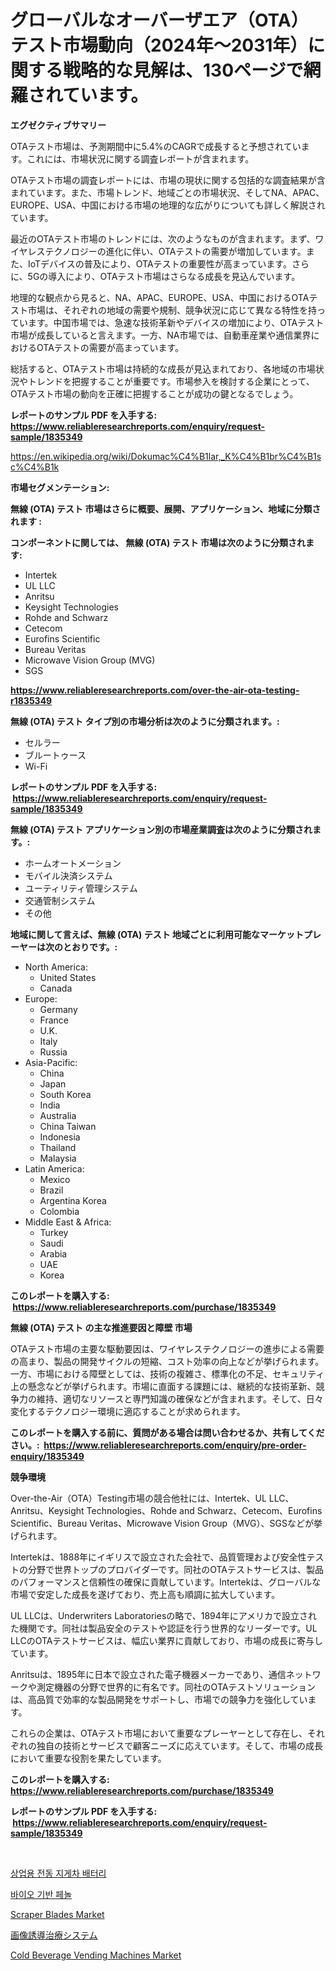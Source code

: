 <p><h1>グローバルなオーバーザエア（OTA）テスト市場動向（2024年〜2031年）に関する戦略的な見解は、130ページで網羅されています。</h1></p><p><strong>エグゼクティブサマリー</strong></p>
<p><p>OTAテスト市場は、予測期間中に5.4%のCAGRで成長すると予想されています。これには、市場状況に関する調査レポートが含まれます。</p><p>OTAテスト市場の調査レポートには、市場の現状に関する包括的な調査結果が含まれています。また、市場トレンド、地域ごとの市場状況、そしてNA、APAC、EUROPE、USA、中国における市場の地理的な広がりについても詳しく解説されています。</p><p>最近のOTAテスト市場のトレンドには、次のようなものが含まれます。まず、ワイヤレステクノロジーの進化に伴い、OTAテストの需要が増加しています。また、IoTデバイスの普及により、OTAテストの重要性が高まっています。さらに、5Gの導入により、OTAテスト市場はさらなる成長を見込んでいます。</p><p>地理的な観点から見ると、NA、APAC、EUROPE、USA、中国におけるOTAテスト市場は、それぞれの地域の需要や規制、競争状況に応じて異なる特性を持っています。中国市場では、急速な技術革新やデバイスの増加により、OTAテスト市場が成長していると言えます。一方、NA市場では、自動車産業や通信業界におけるOTAテストの需要が高まっています。</p><p>総括すると、OTAテスト市場は持続的な成長が見込まれており、各地域の市場状況やトレンドを把握することが重要です。市場参入を検討する企業にとって、OTAテスト市場の動向を正確に把握することが成功の鍵となるでしょう。</p></p>
<p><strong>レポートのサンプル PDF を入手する: <a href="https://www.reliableresearchreports.com/enquiry/request-sample/1835349">https://www.reliableresearchreports.com/enquiry/request-sample/1835349</a></strong></p>
<p><a href="https://en.wikipedia.org/wiki/Dokumac%C4%B1lar,_K%C4%B1br%C4%B1sc%C4%B1k">https://en.wikipedia.org/wiki/Dokumac%C4%B1lar,_K%C4%B1br%C4%B1sc%C4%B1k</a></p>
<p><strong>市場セグメンテーション:</strong></p>
<p><strong> 無線 (OTA) テスト 市場はさらに概要、展開、アプリケーション、地域に分類されます :</strong></p>
<p><strong>コンポーネントに関しては、 無線 (OTA) テスト 市場は次のように分類されます: &nbsp;</strong></p>
<p><ul><li>Intertek</li><li>UL LLC</li><li>Anritsu</li><li>Keysight Technologies</li><li>Rohde and Schwarz</li><li>Cetecom</li><li>Eurofins Scientific</li><li>Bureau Veritas</li><li>Microwave Vision Group (MVG)</li><li>SGS</li></ul></p>
<p><strong><a href="https://www.reliableresearchreports.com/over-the-air-ota-testing-r1835349">https://www.reliableresearchreports.com/over-the-air-ota-testing-r1835349</a></strong></p>
<p><strong> 無線 (OTA) テスト タイプ別の市場分析は次のように分類されます。:</strong></p>
<p><ul><li>セルラー</li><li>ブルートゥース</li><li>Wi-Fi</li></ul></p>
<p><strong>レポートのサンプル PDF を入手する: &nbsp;<a href="https://www.reliableresearchreports.com/enquiry/request-sample/1835349">https://www.reliableresearchreports.com/enquiry/request-sample/1835349</a></strong></p>
<p><strong> 無線 (OTA) テスト アプリケーション別の市場産業調査は次のように分類されます。:</strong></p>
<p><ul><li>ホームオートメーション</li><li>モバイル決済システム</li><li>ユーティリティ管理システム</li><li>交通管制システム</li><li>その他</li></ul></p>
<p><strong>地域に関して言えば、無線 (OTA) テスト 地域ごとに利用可能なマーケットプレーヤーは次のとおりです。:</strong></p>
<p><ul>
    <li>
        North America:
        <ul>
            <li>United States</li>
            <li>Canada</li>
        </ul>
    </li>
    <li>
        Europe:
        <ul>
            <li>Germany</li>
            <li>France</li>
            <li>U.K.</li>
            <li>Italy</li>
            <li>Russia</li>
        </ul>
    </li>
    <li>
        Asia-Pacific:
        <ul>
            <li>China</li>
            <li>Japan</li>
            <li>South Korea</li>
            <li>India</li>
            <li>Australia</li>
            <li>China Taiwan</li>
            <li>Indonesia</li>
            <li>Thailand</li>
            <li>Malaysia</li>
        </ul>
    </li>
    <li>
        Latin America:
        <ul>
            <li>Mexico</li>
            <li>Brazil</li>
            <li>Argentina Korea</li>
            <li>Colombia</li>
        </ul>
    </li>
    <li>
        Middle East & Africa:
        <ul>
            <li>Turkey</li>
            <li>Saudi</li>
            <li>Arabia</li>
            <li>UAE</li>
            <li>Korea</li>
        </ul>
    </li>
    </ul></p>
<p><strong>このレポートを購入する: &nbsp;<a href="https://www.reliableresearchreports.com/purchase/1835349">https://www.reliableresearchreports.com/purchase/1835349</a></strong></p>
<p><strong>無線 (OTA) テスト の主な推進要因と障壁 市場</strong></p>
<p><p>OTAテスト市場の主要な駆動要因は、ワイヤレステクノロジーの進歩による需要の高まり、製品の開発サイクルの短縮、コスト効率の向上などが挙げられます。一方、市場における障壁としては、技術の複雑さ、標準化の不足、セキュリティ上の懸念などが挙げられます。市場に直面する課題には、継続的な技術革新、競争力の維持、適切なリソースと専門知識の確保などが含まれます。そして、日々変化するテクノロジー環境に適応することが求められます。</p></p>
<p><strong>このレポートを購入する前に、質問がある場合は問い合わせるか、共有してください。:&nbsp; <a href="https://www.reliableresearchreports.com/enquiry/pre-order-enquiry/1835349">https://www.reliableresearchreports.com/enquiry/pre-order-enquiry/1835349</a></strong></p>
<p><strong>競争環境</strong></p>
<p><p>Over-the-Air（OTA）Testing市場の競合他社には、Intertek、UL LLC、Anritsu、Keysight Technologies、Rohde and Schwarz、Cetecom、Eurofins Scientific、Bureau Veritas、Microwave Vision Group（MVG）、SGSなどが挙げられます。</p><p>Intertekは、1888年にイギリスで設立された会社で、品質管理および安全性テストの分野で世界トップのプロバイダーです。同社のOTAテストサービスは、製品のパフォーマンスと信頼性の確保に貢献しています。Intertekは、グローバルな市場で安定した成長を遂げており、売上高も順調に拡大しています。</p><p>UL LLCは、Underwriters Laboratoriesの略で、1894年にアメリカで設立された機関です。同社は製品安全のテストや認証を行う世界的なリーダーです。UL LLCのOTAテストサービスは、幅広い業界に貢献しており、市場の成長に寄与しています。</p><p>Anritsuは、1895年に日本で設立された電子機器メーカーであり、通信ネットワークや測定機器の分野で世界的に有名です。同社のOTAテストソリューションは、高品質で効率的な製品開発をサポートし、市場での競争力を強化しています。</p><p>これらの企業は、OTAテスト市場において重要なプレーヤーとして存在し、それぞれの独自の技術とサービスで顧客ニーズに応えています。そして、市場の成長において重要な役割を果たしています。</p></p>
<p><strong>このレポートを購入する: &nbsp; <a href="https://www.reliableresearchreports.com/purchase/1835349">https://www.reliableresearchreports.com/purchase/1835349</a></strong></p>
<p><strong>レポートのサンプル PDF を入手する: &nbsp;<a href="https://www.reliableresearchreports.com/enquiry/request-sample/1835349">https://www.reliableresearchreports.com/enquiry/request-sample/1835349</a></strong><strong></strong></p>
<p>&nbsp;</p>
<p><p><a href="https://github.com/jimahmed0511/Market-Research-Report-List-1/blob/main/4597380172601.md">상업용 전동 지게차 배터리</a></p><p><a href="https://github.com/ahmadrevanz10/Market-Research-Report-List-1/blob/main/9397041172602.md">바이오 기반 페놀</a></p><p><a href="https://issuu.com/reportprime-2/docs/scraper-blades-market-size-2030.pptx">Scraper Blades Market</a></p><p><a href="https://github.com/mohamedbakry57/Market-Research-Report-List-4/blob/main/3178033160473.md">画像誘導治療システム</a></p><p><a href="https://github.com/ayamgoreng5458/Market-Research-Report-List-1/blob/main/cold-beverage-vending-machines-market.md">Cold Beverage Vending Machines Market</a></p></p>